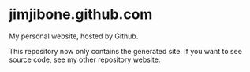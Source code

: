 jimjibone.github.com
====================

My personal website, hosted by Github.

This repository now only contains the generated site. If you want to see source code, see my other repository [website](github.com/jimjibone/website).
